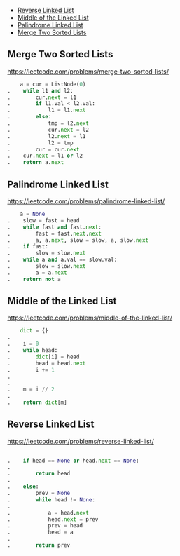    + [Reverse Linked List](#reverse-linked-list)
+ [Middle of the Linked List](#middle-of-the-linked-list)
+ [Palindrome Linked List](#palindrome-linked-list)
+ [Merge Two Sorted Lists](#merge-two-sorted-lists)
<!-----solution----->

## Merge Two Sorted Lists

https://leetcode.com/problems/merge-two-sorted-lists/

```python
    a = cur = ListNode(0)
.    while l1 and l2:
.        cur.next = l1
.        if l1.val < l2.val:
.            l1 = l1.next
.        else:
.            tmp = l2.next
.            cur.next = l2
.            l2.next = l1
.            l2 = tmp
.        cur = cur.next
.    cur.next = l1 or l2
.    return a.next 
```

## Palindrome Linked List

https://leetcode.com/problems/palindrome-linked-list/

```python
    a = None
.    slow = fast = head
.    while fast and fast.next:
.        fast = fast.next.next
.        a, a.next, slow = slow, a, slow.next
.    if fast:
.        slow = slow.next
.    while a and a.val == slow.val:
.        slow = slow.next
.        a = a.next
.    return not a
```

## Middle of the Linked List

https://leetcode.com/problems/middle-of-the-linked-list/

```python
    dict = {}
.    
.    i = 0
.    while head:            
.        dict[i] = head
.        head = head.next 
.        i += 1
.        
.    
.    m = i // 2
.    
.    return dict[m]
```

## Reverse Linked List

https://leetcode.com/problems/reverse-linked-list/

```python
    
.    if head == None or head.next == None:
.        
.        return head
.    
.    else:
.        prev = None
.        while head != None:
.            
.            a = head.next
.            head.next = prev
.            prev = head
.            head = a
.    
.        return prev
```